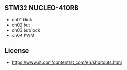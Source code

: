 ## STM32 NUCLEO-410RB

- ch01 blink
- ch02 but
- ch03 but/lock
- ch04 PWM 

## 


## License

- https://www.st.com/content/st_com/en/shortcuts.html
